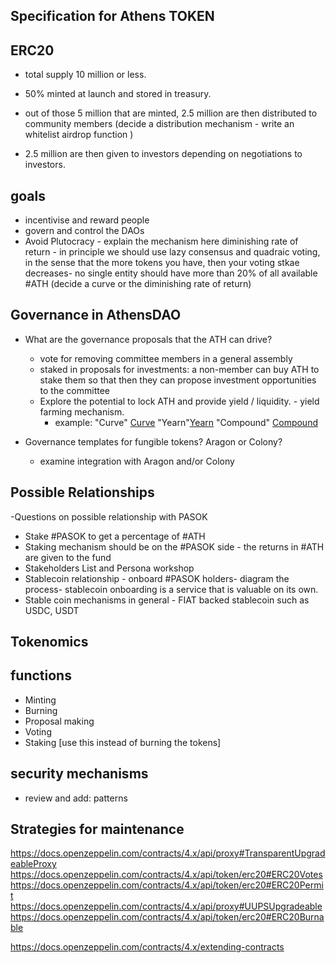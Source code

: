 ## Specification for Athens TOKEN



## ERC20
* total supply 10 million or less.
* 50% minted at launch and stored in treasury.

* out of those 5 million that are minted, 2.5 million are then distributed to community members (decide a distribution mechanism - write an whitelist airdrop function )
* 2.5 million are then given to investors depending on negotiations to investors.


## goals
* incentivise and reward people
* govern and control the DAOs
* Avoid Plutocracy - explain the mechanism here diminishing rate of return - in principle we should use lazy consensus and quadraic voting, in the sense that the more tokens you have, then your voting stkae decreases- no single entity should have more than 20% of all available #ATH (decide a curve or the diminishing rate of return)


## Governance in AthensDAO
* What are the governance proposals that the ATH can drive?
    - vote for removing committee members in a general assembly
    - staked in proposals for investments: a non-member can buy ATH to stake them so that then they can propose investment opportunities to the committee
    - Explore the potential to lock ATH and provide yield / liquidity. - yield farming mechanism.
        - example: "Curve" [Curve](https://curve.fi/) "Yearn"[Yearn](https://yearn.finance/) "Compound" [Compound](https://compound.finance/)



* Governance templates for fungible tokens? Aragon or Colony?
  - examine integration with Aragon and/or Colony


## Possible Relationships

  -Questions on possible relationship with PASOK

* Stake #PASOK to get a percentage of #ATH
* Staking mechanism should be on the #PASOK side - the returns in #ATH are given to the fund
* Stakeholders List and Persona workshop
* Stablecoin relationship - onboard #PASOK holders- diagram the process- stablecoin onboarding is a service that is valuable on its own.
* Stable coin mechanisms in general - FIAT backed stablecoin such as USDC, USDT

## Tokenomics

## functions
* Minting
* Burning
* Proposal making
* Voting
* Staking [use this instead of burning the tokens]

## security mechanisms

* review and add: patterns


## Strategies for maintenance
https://docs.openzeppelin.com/contracts/4.x/api/proxy#TransparentUpgradeableProxy
https://docs.openzeppelin.com/contracts/4.x/api/token/erc20#ERC20Votes
https://docs.openzeppelin.com/contracts/4.x/api/token/erc20#ERC20Permit
https://docs.openzeppelin.com/contracts/4.x/api/proxy#UUPSUpgradeable
https://docs.openzeppelin.com/contracts/4.x/api/token/erc20#ERC20Burnable

https://docs.openzeppelin.com/contracts/4.x/extending-contracts

